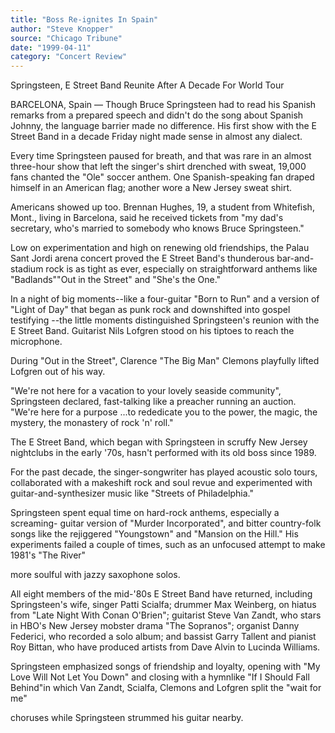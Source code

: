 ```yaml
---
title: "Boss Re-ignites In Spain"
author: "Steve Knopper"
source: "Chicago Tribune"
date: "1999-04-11"
category: "Concert Review"
---
```


Springsteen, E Street Band Reunite After A Decade For World Tour

BARCELONA, Spain — Though Bruce Springsteen had to read his Spanish remarks from a prepared speech and didn't do the song about Spanish Johnny, the language barrier made no difference. His first show with the E Street Band in a decade Friday night made sense in almost any dialect.

Every time Springsteen paused for breath, and that was rare in an almost three-hour show that left the singer's shirt drenched with sweat, 19,000 fans chanted the "Ole" soccer anthem. One Spanish-speaking fan draped himself in an American flag; another wore a New Jersey sweat shirt.

Americans showed up too. Brennan Hughes, 19, a student from Whitefish, Mont., living in Barcelona, said he received tickets from "my dad's secretary, who's married to somebody who knows Bruce Springsteen."

Low on experimentation and high on renewing old friendships, the Palau Sant Jordi arena concert proved the E Street Band's thunderous bar-and-stadium rock is as tight as ever, especially on straightforward anthems like "Badlands""Out in the Street" and "She's the One."

In a night of big moments--like a four-guitar "Born to Run" and a version of "Light of Day" that began as punk rock and downshifted into gospel testifying --the little moments distinguished Springsteen's reunion with the E Street Band. Guitarist Nils Lofgren stood on his tiptoes to reach the microphone.

During "Out in the Street", Clarence "The Big Man" Clemons playfully lifted Lofgren out of his way.

"We're not here for a vacation to your lovely seaside community", Springsteen declared, fast-talking like a preacher running an auction. "We're here for a purpose ...to rededicate you to the power, the magic, the mystery, the monastery of rock 'n' roll."

The E Street Band, which began with Springsteen in scruffy New Jersey nightclubs in the early '70s, hasn't performed with its old boss since 1989\.

For the past decade, the singer-songwriter has played acoustic solo tours, collaborated with a makeshift rock and soul revue and experimented with guitar-and-synthesizer music like "Streets of Philadelphia."

Springsteen spent equal time on hard-rock anthems, especially a screaming- guitar version of "Murder Incorporated", and bitter country-folk songs like the rejiggered "Youngstown" and "Mansion on the Hill." His experiments failed a couple of times, such as an unfocused attempt to make 1981's "The River"

more soulful with jazzy saxophone solos.

All eight members of the mid-'80s E Street Band have returned, including Springsteen's wife, singer Patti Scialfa; drummer Max Weinberg, on hiatus from "Late Night With Conan O'Brien"; guitarist Steve Van Zandt, who stars in HBO's New Jersey mobster drama "The Sopranos"; organist Danny Federici, who recorded a solo album; and bassist Garry Tallent and pianist Roy Bittan, who have produced artists from Dave Alvin to Lucinda Williams.

Springsteen emphasized songs of friendship and loyalty, opening with "My Love Will Not Let You Down" and closing with a hymnlike "If I Should Fall Behind"in which Van Zandt, Scialfa, Clemons and Lofgren split the "wait for me"

choruses while Springsteen strummed his guitar nearby.
